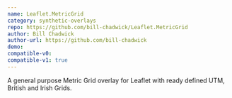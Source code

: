 ```yaml
---
name: Leaflet.MetricGrid
category: synthetic-overlays
repo: https://github.com/bill-chadwick/Leaflet.MetricGrid
author: Bill Chadwick
author-url: https://github.com/bill-chadwick
demo: 
compatible-v0:
compatible-v1: true
---
```


A general purpose Metric Grid overlay for Leaflet with ready defined UTM, British and Irish Grids.
